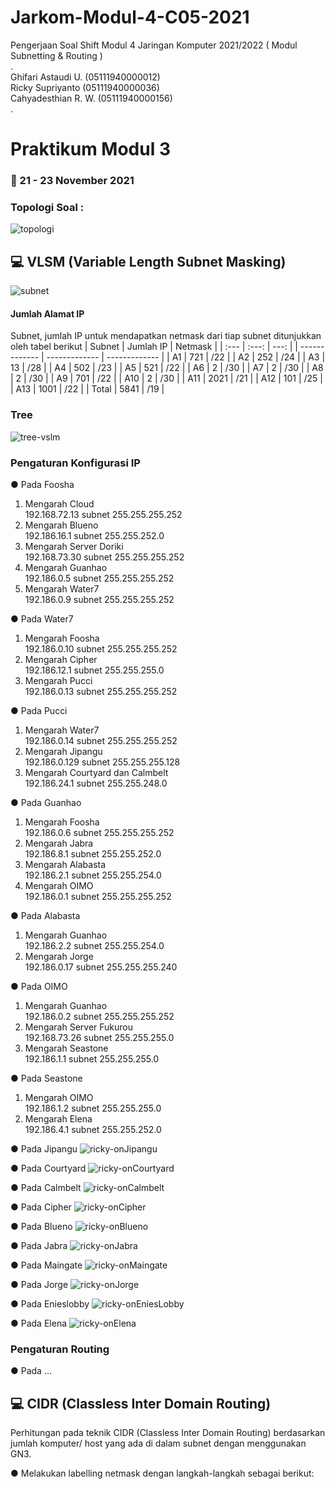 # Jarkom-Modul-4-C05-2021
Pengerjaan Soal Shift Modul 4 Jaringan Komputer 2021/2022 ( Modul Subnetting & Routing )         
.                                                           
Ghifari Astaudi U. (05111940000012)                             
Ricky Supriyanto (05111940000036)                                       
Cahyadesthian R. W. (05111940000156)                                   
.                                                               
# Praktikum Modul 3
### 📅 21 - 23 November 2021 
                  
### Topologi Soal : 
![topologi](https://user-images.githubusercontent.com/90148155/143158928-8362f14d-e3e1-4041-b7c9-e516978ae409.png)

## 💻 VLSM (Variable Length Subnet Masking)
![subnet](https://user-images.githubusercontent.com/90148155/143578001-e040b22b-de58-43cf-b1c0-bd28d0350c71.png)


#### Jumlah Alamat IP
Subnet, jumlah IP untuk mendapatkan netmask dari tiap subnet ditunjukkan oleh tabel berikut
| Subnet  | Jumlah IP | Netmask |
| :---         |     :---:      |          ---: |
| ------------- | ------------- | ------------- |
| A1  | 721 | /22 |
| A2  | 252 | /24 |
| A3  | 13 | /28 |
| A4  | 502 | /23 |
| A5  | 521 | /22 |
| A6  | 2 | /30 |
| A7  | 2 | /30 |
| A8  | 2 | /30 |
| A9  | 701 | /22 |
| A10  | 2 | /30 |
| A11 | 2021 | /21 |
| A12  | 101 | /25 |
| A13  | 1001 | /22 |
| Total  | 5841 | /19 |

### Tree
![tree-vslm](https://user-images.githubusercontent.com/90148155/143574438-f063d69f-141b-44f5-88f5-b46dc8160cae.png)

### Pengaturan Konfigurasi IP
●	Pada Foosha
1.	Mengarah Cloud                                                        
    192.168.72.13 subnet 255.255.255.252
2.	Mengarah Blueno                                             
    192.186.16.1 subnet 255.255.252.0
3.	Mengarah Server Doriki                                                              
    192.168.73.30 subnet 255.255.255.252
4.	Mengarah Guanhao                                                                          
    192.186.0.5 subnet 255.255.255.252
5.	Mengarah Water7                                                                                           
    192.186.0.9 subnet 255.255.255.252                                        

                                                          
                                                            
●	Pada Water7
1.	Mengarah Foosha                                                                     
    192.186.0.10 subnet 255.255.255.252
2.	Mengarah Cipher                                                                         
    192.186.12.1 subnet 255.255.255.0
3.	Mengarah Pucci                                                                                          
    192.186.0.13 subnet 255.255.255.252

●	Pada Pucci
1.	Mengarah Water7                                                                                     
    192.186.0.14 subnet 255.255.255.252
2.	Mengarah Jipangu                                                                                
    192.186.0.129 subnet 255.255.255.128
3.	Mengarah Courtyard dan Calmbelt                                                                             
    192.186.24.1 subnet 255.255.248.0

●	Pada Guanhao
1.	Mengarah Foosha                                                                     
    192.186.0.6 subnet 255.255.255.252
2.	Mengarah Jabra                                                                                      
    192.186.8.1 subnet 255.255.252.0
3.	Mengarah Alabasta                                                                     
    192.186.2.1 subnet 255.255.254.0
4.	Mengarah OIMO                                                                   
    192.186.0.1 subnet 255.255.255.252

●	Pada Alabasta 
1.	Mengarah Guanhao                                                                                                                                                          
    192.186.2.2 subnet 255.255.254.0 
2.	Mengarah Jorge                                                                                                   
    192.186.0.17 subnet 255.255.255.240

●	Pada OIMO
1.	Mengarah Guanhao                                                          
    192.186.0.2 subnet 255.255.255.252
2.	Mengarah Server Fukurou                                                     
    192.168.73.26 subnet 255.255.255.0
3.	Mengarah Seastone                                                                 
    192.186.1.1 subnet 255.255.255.0
                          
●	Pada Seastone
1.	Mengarah OIMO                                                                       
    192.186.1.2 subnet 255.255.255.0
2.	Mengarah Elena                                                                          
    192.186.4.1 subnet 255.255.252.0

●	Pada Jipangu
![ricky-onJipangu](https://user-images.githubusercontent.com/90148155/143575155-849bc36e-278a-40ca-8e68-6dcfb6256079.png)


●	Pada Courtyard
![ricky-onCourtyard](https://user-images.githubusercontent.com/90148155/143575653-2b39c906-3556-45ee-bbe9-d693eae1fb91.png)


●	Pada Calmbelt
![ricky-onCalmbelt](https://user-images.githubusercontent.com/90148155/143575674-a098a641-15ee-4ce5-9ac3-3d9dc0288874.png)


●	Pada Cipher
![ricky-onCipher](https://user-images.githubusercontent.com/90148155/143575688-6967dcd5-7408-4b99-8e6a-0c0eef058d39.png)


●	Pada Blueno
![ricky-onBlueno](https://user-images.githubusercontent.com/90148155/143575731-ab8ffb08-0110-4ff5-93e1-db2131ab0a9b.png)


●	Pada Jabra
![ricky-onJabra](https://user-images.githubusercontent.com/90148155/143575759-959dfb26-4378-4e61-a36f-15432f7fa38f.png)


●	Pada Maingate
![ricky-onMaingate](https://user-images.githubusercontent.com/90148155/143575781-932f8f6b-4ce0-44f1-8313-e049a9f6da3d.png)


●	Pada Jorge
![ricky-onJorge](https://user-images.githubusercontent.com/90148155/143575789-0ab0df7d-93ca-4aff-a34d-8b188e1ac159.png)


●	Pada Enieslobby
![ricky-onEniesLobby](https://user-images.githubusercontent.com/90148155/143575798-4f0c6895-9be7-4d12-af08-1ed3b0fbecfe.png)

●	Pada Elena
![ricky-onElena](https://user-images.githubusercontent.com/90148155/143575807-f4f9c62b-8f64-4ea9-b395-bc59ebb285fb.png)



### Pengaturan Routing
●	Pada ...


## 💻 CIDR (Classless Inter Domain Routing)
Perhitungan pada teknik CIDR (Classless Inter Domain Routing) berdasarkan jumlah komputer/ host yang ada di dalam subnet dengan menggunakan GN3.

● Melakukan labelling netmask dengan langkah-langkah sebagai berikut:

